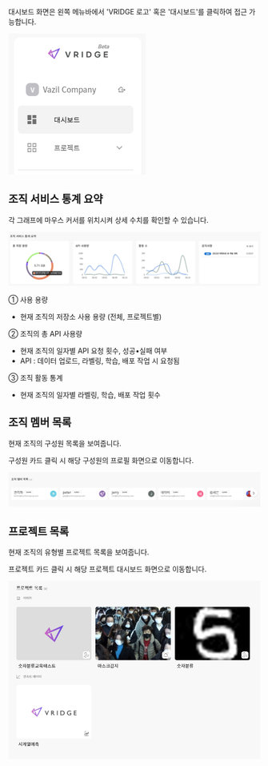 대시보드 화면은 왼쪽 메뉴바에서 'VRIDGE 로고' 혹은 '대시보드'를 클릭하여 접근 가능합니다.

![img1](https://raw.githubusercontent.com/vazilcompany/vridge-docs/main/guide/img/organization/dashboard_01.png)  


  

  

조직 서비스 통계 요약
------------


각 그래프에 마우스 커서를 위치시켜 상세 수치를 확인할 수 있습니다.

  

![img1](https://raw.githubusercontent.com/vazilcompany/vridge-docs/main/guide/img/organization/dashboard_02.png)  


  

① 사용 용량

*   현재 조직의 저장소 사용 용량 (전체, 프로젝트별)

  

② 조직의 총 API 사용량

*   현재 조직의 일자별 API 요청 횟수, 성공•실패 여부
*   API : 데이터 업로드, 라벨링, 학습, 배포 작업 시 요청됨

  

③ 조직 활동 통계

*   현재 조직의 일자별 라벨링, 학습, 배포 작업 횟수

  

조직 멤버 목록
--------


현재 조직의 구성원 목록을 보여줍니다.

구성원 카드 클릭 시 해당 구성원의 프로필 화면으로 이동합니다.

  

![img1](https://raw.githubusercontent.com/vazilcompany/vridge-docs/main/guide/img/organization/dashboard_03.png)  


  

프로젝트 목록
-------


현재 조직의 유형별 프로젝트 목록을 보여줍니다.

프로젝트 카드 클릭 시 해당 프로젝트 대시보드 화면으로 이동합니다.

  

![img1](https://raw.githubusercontent.com/vazilcompany/vridge-docs/main/guide/img/organization/dashboard_04.png)  
